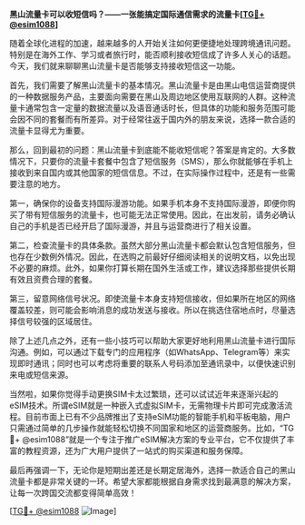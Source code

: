 **黑山流量卡可以收短信吗？——一张能搞定国际通信需求的流量卡[[TG💪+ @esim1088](https://t.me/s/esim1088)]**

随着全球化进程的加速，越来越多的人开始关注如何更便捷地处理跨境通讯问题。特别是在海外工作、学习或者旅行时，能否顺利接收短信成了许多人关心的话题。今天，我们就来聊聊黑山流量卡是否能够支持接收短信这一功能。

首先，我们需要了解黑山流量卡的基本情况。黑山流量卡是由黑山电信运营商提供的一种数据服务产品，主要面向需要在黑山及周边地区使用互联网的人群。这种流量卡通常包含一定量的数据流量以及语音通话时长，但具体的功能和服务范围可能会因不同的套餐而有所差异。对于经常往返于国内外的朋友来说，选择一款合适的流量卡显得尤为重要。

那么，回到最初的问题：黑山流量卡到底能不能收短信呢？答案是肯定的。大多数情况下，只要你的流量卡套餐中包含了短信服务（SMS），那么你就能够在手机上接收到来自国内或其他国家的短信信息。不过，在实际操作过程中，还是有一些需要注意的地方。

第一，确保你的设备支持国际漫游功能。如果手机本身不支持国际漫游，即便你购买了带有短信服务的流量卡，也可能无法正常使用。因此，在出发前，请务必确认自己的手机是否已经开启了国际漫游，并且与运营商进行了相关设置。

第二，检查流量卡的具体条款。虽然大部分黑山流量卡都会默认包含短信服务，但也存在少数例外情况。因此，在选购之前最好仔细阅读相关的说明文档，以免出现不必要的麻烦。此外，如果你打算长期在国外生活或工作，建议选择那些提供长期有效且资费合理的套餐。

第三，留意网络信号状况。即使流量卡本身支持短信接收，但如果所在地区的网络覆盖较差，则可能会影响消息的成功发送与接收。所以在挑选住宿地点时，尽量选择信号较强的区域居住。

除了上述几点之外，还有一些小技巧可以帮助大家更好地利用黑山流量卡进行国际沟通。例如，可以通过下载专门的应用程序（如WhatsApp、Telegram等）来实现即时通讯；同时也可以考虑将重要的联系人号码添加至通讯录中，以便快速识别来电或短信来源。

当然啦，如果你觉得手动更换SIM卡太过繁琐，还可以试试近年来逐渐兴起的eSIM技术。所谓eSIM就是一种嵌入式虚拟SIM卡，无需物理卡片即可完成激活流程。目前市面上已有不少品牌推出了支持eSIM功能的智能手机和平板电脑，用户只需通过简单的几步操作就能轻松切换不同国家和地区的运营商服务。比如，“TG💪+ @esim1088”就是一个专注于推广eSIM解决方案的专业平台，它不仅提供了丰富的教程资源，还为广大用户提供了一站式的购买渠道和服务保障。

最后再强调一下，无论你是短期出差还是长期定居海外，选择一款适合自己的黑山流量卡都是非常关键的一环。希望大家都能根据自身需求找到最满意的解决方案，让每一次跨国交流都变得简单高效！

[[TG💪+ @esim1088](https://t.me/s/esim1088) ![Image](https://i.postimg.cc/4NQfJmqS/Snipaste-2025-05-13-00-14-12.png)]